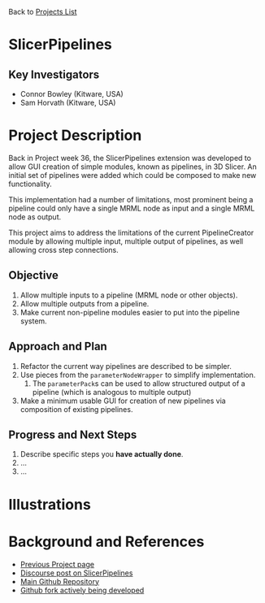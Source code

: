 Back to [Projects List](../../README.md#ProjectsList)

# SlicerPipelines

## Key Investigators

- Connor Bowley (Kitware, USA)
- Sam Horvath (Kitware, USA)

# Project Description

Back in Project week 36, the SlicerPipelines extension was developed to allow GUI creation of simple modules, known as pipelines, in 3D Slicer. An initial set of pipelines were added which could be composed to make new functionality.

This implementation had a number of limitations, most prominent being a pipeline could only have a single MRML node as input and a single MRML node as output.

This project aims to address the limitations of the current PipelineCreator module by allowing multiple input, multiple output of pipelines, as well allowing cross step connections.

## Objective

<!-- Describe here WHAT you would like to achieve (what you will have as end result). -->

1. Allow multiple inputs to a pipeline (MRML node or other objects).
1. Allow multiple outputs from a pipeline.
1. Make current non-pipeline modules easier to put into the pipeline system.

## Approach and Plan

<!-- Describe here HOW you would like to achieve the objectives stated above. -->

1. Refactor the current way pipelines are described to be simpler.
1. Use pieces from the `parameterNodeWrapper` to simplify implementation.
    1. The `parameterPack`s can be used to allow structured output of a pipeline (which is analogous to multiple output)
1. Make a minimum usable GUI for creation of new pipelines via composition of existing pipelines.

## Progress and Next Steps

<!-- Update this section as you make progress, describing of what you have ACTUALLY DONE. If there are specific steps that you could not complete then you can describe them here, too. -->

1. Describe specific steps you **have actually done**.
1. ...
1. ...

# Illustrations

<!-- Add pictures and links to videos that demonstrate what has been accomplished.
![Description of picture](Example2.jpg)
![Some more images](Example2.jpg)
-->

# Background and References

- [Previous Project page](https://projectweek.na-mic.org/PW36_2022_Virtual/Projects/SlicerPipelines/)
- [Discourse post on SlicerPipelines](https://discourse.slicer.org/t/pipelines-in-3d-slicer/20107)
- [Main Github Repository](https://github.com/KitwareMedical/SlicerPipelines)
- [Github fork actively being developed](https://github.com/Connor-Bowley/SlicerPipelines)
